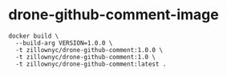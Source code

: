 # drone-github-comment-image

```
docker build \
  --build-arg VERSION=1.0.0 \
  -t zillownyc/drone-github-comment:1.0.0 \
  -t zillownyc/drone-github-comment:1.0 \
  -t zillownyc/drone-github-comment:latest .
```
